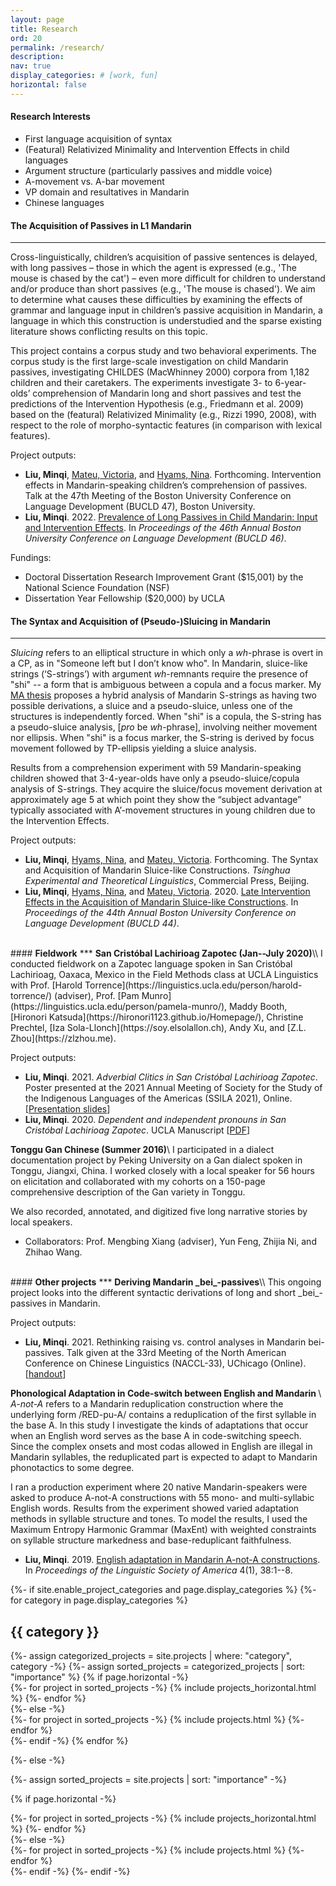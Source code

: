 ```yaml
---
layout: page
title: Research
ord: 20
permalink: /research/
description:
nav: true
display_categories: # [work, fun]
horizontal: false
---
```

#### <b>Research Interests</b>
* First language acquisition of syntax
* (Featural) Relativized Minimality and Intervention Effects in child languages
* Argument structure  (particularly passives and middle voice)
* A-movement vs. A-bar movement
* VP domain and resultatives in Mandarin
* Chinese languages

#### <b>The Acquisition of Passives in L1 Mandarin</b>
***

Cross-linguistically, children’s acquisition of passive sentences is delayed, with long passives – those in which the agent is expressed (e.g., 'The mouse is chased by the cat') – even more difficult for children to understand and/or produce than short passives (e.g., 'The mouse is chased'). We aim to determine what causes these difficulties by examining the effects of grammar and language input in children’s passive acquisition in Mandarin, a language in which this construction is understudied and the sparse existing literature shows conflicting results on this topic. 

This project contains a corpus study and two behavioral experiments. The corpus study is the first large-scale investigation on child Mandarin passives, investigating CHILDES (MacWhinney 2000) corpora from 1,182 children and their caretakers. The  experiments  investigate 3- to 6-year-olds’ comprehension of Mandarin long and short passives and test the predictions of the Intervention Hypothesis (e.g., Friedmann et al. 2009) based on the (featural) Relativized Minimality (e.g., Rizzi 1990, 2008), with respect to the role of morpho-syntactic features (in comparison with lexical features).

Project outputs:
* __Liu, Minqi__, [Mateu, Victoria](https://www.victoriamateu.com), and [Hyams, Nina](https://linguistics.ucla.edu/person/nina-hyams/). Forthcoming. Intervention effects in Mandarin-speaking children’s comprehension of passives. Talk at the 47th Meeting of the Boston University Conference on Language Development (BUCLD 47), Boston University.
* __Liu, Minqi__. 2022. <a href="/assets/pdf/Liu_BUCLD46_LongPass.pdf" target="_new">Prevalence of Long Passives in Child Mandarin: Input and Intervention Effects</a>. In _Proceedings of the 46th Annual Boston University Conference on Language Development (BUCLD 46)_. 

Fundings:
* Doctoral Dissertation Research Improvement Grant ($15,001) by the National Science Foundation (NSF) 
* Dissertation Year Fellowship ($20,000) by UCLA

#### <b>The Syntax and Acquisition of (Pseudo-)Sluicing in Mandarin</b>
***
_Sluicing_ refers to an elliptical structure in which only a _wh_-phrase is overt in a CP, as in "Someone left but I don’t know who". In Mandarin, sluice-like strings (‘S-strings’) with argument _wh_-remnants require the presence of "shi" -- a form that is ambiguous between a copula and a focus marker. My [MA thesis](https://www.proquest.com/docview/2330601872/F87CEFA1CCBA4A89PQ/2?accountid=14512) proposes a hybrid analysis of Mandarin S-strings as having two possible derivations, a sluice and a pseudo-sluice, unless one of the structures is independently forced. When "shi" is a copula, the S-string has a pseudo-sluice analysis, [_pro_ be _wh_-phrase], involving neither movement nor ellipsis. When "shi" is a focus marker, the S-string is derived by focus movement followed by TP-ellipsis yielding a sluice analysis. 

Results from a comprehension experiment with 59 Mandarin-speaking children showed that 3-4-year-olds have only a pseudo-sluice/copula analysis of S-strings. They acquire the sluice/focus movement derivation at approximately age 5 at which point they show the “subject advantage” typically associated with A’-movement structures in young children due to the Intervention Effects.

Project outputs:
* __Liu, Minqi__, [Hyams, Nina](https://linguistics.ucla.edu/person/nina-hyams/), and [Mateu, Victoria](https://www.victoriamateu.com). Forthcoming. The Syntax and Acquisition of Mandarin Sluice-like Constructions. _Tsinghua Experimental and Theoretical Linguistics_, Commercial Press, Beijing.
* __Liu, Minqi__, [Hyams, Nina](https://linguistics.ucla.edu/person/nina-hyams/), and [Mateu, Victoria](https://www.victoriamateu.com). 2020. <a href="/assets/pdf/Liu_BUCLD44_sluicing.pdf" target="_new">Late Intervention Effects in the Acquisition of Mandarin Sluice-like Constructions</a>. In _Proceedings of the 44th Annual Boston University Conference on Language Development (BUCLD 44)_. 



<br>
#### <b>Fieldwork</b>
***
<strong>San Cristóbal Lachirioag Zapotec (Jan--July 2020)</strong>\\
I conducted fieldwork on a Zapotec language spoken in San Cristóbal Lachirioag, Oaxaca, Mexico in the Field Methods class at UCLA Linguistics with Prof. [Harold Torrence](https://linguistics.ucla.edu/person/harold-torrence/) (adviser), Prof. [Pam Munro](https://linguistics.ucla.edu/person/pamela-munro/), Maddy Booth, [Hironori Katsuda](https://hironori1123.github.io/Homepage/), Christine Prechtel, [Iza Sola-Llonch](https://soy.elsolallon.ch), Andy Xu, and [Z.L. Zhou](https://zlzhou.me). 


Project outputs:
* __Liu, Minqi__. 2021. _Adverbial Clitics in San Cristóbal Lachirioag Zapotec_. Poster presented at the 2021 Annual Meeting of Society for the Study of the Indigenous Languages of the Americas (SSILA 2021), Online. [<a href="/assets/pdf/Liu_SSILA2021_AdvClitics.pdf" target="_new">Presentation slides</a>]
* __Liu, Minqi__. 2020. _Dependent and independent pronouns in San Cristóbal Lachirioag Zapotec_. UCLA Manuscript [<a href="/assets/pdf/Liu_SCLZ_pronoun.pdf" target="_new">PDF</a>]


<strong>Tonggu Gan Chinese (Summer 2016)</strong>\\
I participated in a dialect documentation project by Peking University on a Gan dialect spoken in Tonggu, Jiangxi, China. I worked closely with a local speaker for 56 hours on elicitation and collaborated with my cohorts on a 150-page comprehensive description of the Gan variety in Tonggu.
<!-- , including its phonetics and phonological systems, as well as a general introduction to its lexicon and characteristic syntax structures -->
We also recorded, annotated, and digitized five long narrative stories by local  speakers. 
<!-- * Speaker: Xinxing Shuai -->
* Collaborators: Prof. Mengbing Xiang (adviser), Yun Feng, Zhijia Ni, and Zhihao Wang.





<br>
#### <b>Other projects</b>
***
<strong>Deriving Mandarin _bei_-passives</strong>\\
This ongoing project looks into the different syntactic derivations of long and short _bei_-passives in Mandarin. 

Project outputs:
* __Liu, Minqi__. 2021. Rethinking raising vs. control analyses in Mandarin bei-passives. Talk given at the 33rd Meeting of the North American Conference on Chinese Linguistics (NACCL-33), UChicago (Online). [<a href="/assets/pdf/Liu_NACCL33_handout.pdf" target="_new">handout</a>]

<strong>Phonological Adaptation in Code-switch between English and Mandarin </strong>\\
_A-not-A_ refers to a Mandarin reduplication construction where the underlying form /RED-pu-A/ contains a reduplication of the first syllable in the base A. In this study I investigate the kinds of adaptations that occur when an English word serves as the base A in code-switching speech. Since the complex onsets and most codas allowed in English are illegal in Mandarin syllables, the reduplicated part is expected to adapt to Mandarin phonotactics to some degree. 

I ran a production experiment where 20 native Mandarin-speakers were asked to produce A-not-A constructions with 55 mono- and multi-syllabic English words. Results from the experiment showed varied adaptation methods in syllable structure and tones. To model the results, I used the Maximum Entropy Harmonic Grammar (MaxEnt) with weighted constraints on syllable structure markedness and base-reduplicant faithfulness.

* __Liu, Minqi__. 2019. <a href="/assets/pdf/Liu_LSA2019_A-not-A_paper.pdf" target="_new">English adaptation in Mandarin A-not-A constructions</a>. In _Proceedings of the Linguistic Society of America_ 4(1), 38:1--8.



<!-- pages/projects.md -->
<div class="projects">
{%- if site.enable_project_categories and page.display_categories %}
  <!-- Display categorized projects -->
  {%- for category in page.display_categories %}
  <h2 class="category">{{ category }}</h2>
  {%- assign categorized_projects = site.projects | where: "category", category -%}
  {%- assign sorted_projects = categorized_projects | sort: "importance" %}
  <!-- Generate cards for each project -->
  {% if page.horizontal -%}
  <div class="container">
    <div class="row row-cols-2">
    {%- for project in sorted_projects -%}
      {% include projects_horizontal.html %}
    {%- endfor %}
    </div>
  </div>
  {%- else -%}
  <div class="grid">
    {%- for project in sorted_projects -%}
      {% include projects.html %}
    {%- endfor %}
  </div>
  {%- endif -%}
  {% endfor %}

{%- else -%}
<!-- Display projects without categories -->
  {%- assign sorted_projects = site.projects | sort: "importance" -%}
  <!-- Generate cards for each project -->
  {% if page.horizontal -%}
  <div class="container">
    <div class="row row-cols-2">
    {%- for project in sorted_projects -%}
      {% include projects_horizontal.html %}
    {%- endfor %}
    </div>
  </div>
  {%- else -%}
  <div class="grid">
    {%- for project in sorted_projects -%}
      {% include projects.html %}
    {%- endfor %}
  </div>
  {%- endif -%}
{%- endif -%}
</div>
